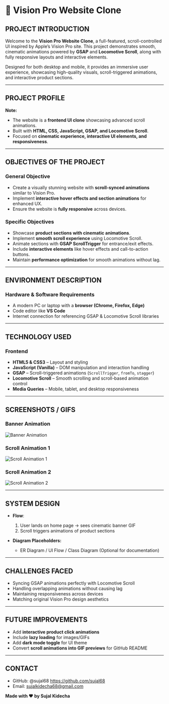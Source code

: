# 🚀 Vision Pro Website Clone

## PROJECT INTRODUCTION

Welcome to the **Vision Pro Website Clone**, a full-featured, scroll-controlled UI inspired by Apple’s Vision Pro site. This project demonstrates smooth, cinematic animations powered by **GSAP** and **Locomotive Scroll**, along with fully responsive layouts and interactive elements.  

Designed for both desktop and mobile, it provides an immersive user experience, showcasing high-quality visuals, scroll-triggered animations, and interactive product sections.  

---

## PROJECT PROFILE

**Note:**  
- The website is a **frontend UI clone** showcasing advanced scroll animations.  
- Built with **HTML, CSS, JavaScript, GSAP, and Locomotive Scroll**.  
- Focused on **cinematic experience, interactive UI elements, and responsiveness**.  

---

## OBJECTIVES OF THE PROJECT

### General Objective
- Create a visually stunning website with **scroll-synced animations** similar to Vision Pro.  
- Implement **interactive hover effects and section animations** for enhanced UX.  
- Ensure the website is **fully responsive** across devices.

### Specific Objectives
- Showcase **product sections with cinematic animations**.  
- Implement **smooth scroll experience** using Locomotive Scroll.  
- Animate sections with **GSAP ScrollTrigger** for entrance/exit effects.  
- Include **interactive elements** like hover effects and call-to-action buttons.  
- Maintain **performance optimization** for smooth animations without lag.  

---

## ENVIRONMENT DESCRIPTION

### Hardware & Software Requirements
- A modern PC or laptop with a **browser (Chrome, Firefox, Edge)**  
- Code editor like **VS Code**  
- Internet connection for referencing GSAP & Locomotive Scroll libraries  

---

## TECHNOLOGY USED

### Frontend
- **HTML5 & CSS3** – Layout and styling  
- **JavaScript (Vanilla)** – DOM manipulation and interaction handling  
- **GSAP** – Scroll-triggered animations (`ScrollTrigger`, `fromTo`, `stagger`)  
- **Locomotive Scroll** – Smooth scrolling and scroll-based animation control  
- **Media Queries** – Mobile, tablet, and desktop responsiveness  

---

## SCREENSHOTS / GIFS

### Banner Animation
![Banner Animation](images/bannergif.gif)

### Scroll Animation 1
![Scroll Animation 1](images/scroller-visiongif.gif)

### Scroll Animation 2
![Scroll Animation 2](images/scroller2gif.gif)

---

## SYSTEM DESIGN

- **Flow**:  
  1. User lands on home page → sees cinematic banner GIF  
  2. Scroll triggers animations of product sections  

- **Diagram Placeholders:**  
  - ER Diagram / UI Flow / Class Diagram (Optional for documentation)  

---

## CHALLENGES FACED
- Syncing GSAP animations perfectly with Locomotive Scroll  
- Handling overlapping animations without causing lag  
- Maintaining responsiveness across devices  
- Matching original Vision Pro design aesthetics  

---

## FUTURE IMPROVEMENTS
- Add **interactive product click animations**  
- Include **lazy loading** for images/GIFs  
- Add **dark mode toggle** for UI theme  
- Convert **scroll animations into GIF previews** for GitHub README  

---

## CONTACT
- GitHub: @sujal68 https://github.com/sujal68  
- Email: sujalkidecha68@gmail.com

**Made with ❤️ by Sujal Kidecha**
